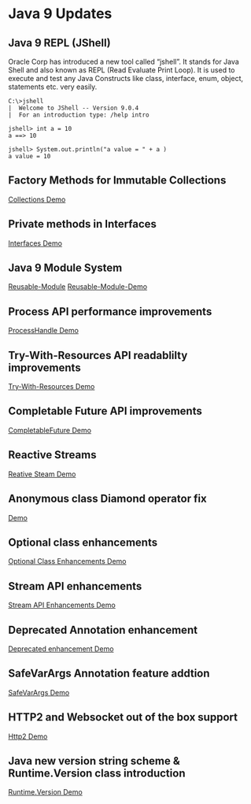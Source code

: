 # Java 9 Updates

## Java 9 REPL (JShell)
Oracle Corp has introduced a new tool called “jshell”. It stands for Java Shell 
and also known as REPL (Read Evaluate Print Loop). It is used to execute and test 
any Java Constructs like class, interface, enum, object, statements etc. very easily.

```
C:\>jshell
|  Welcome to JShell -- Version 9.0.4
|  For an introduction type: /help intro

jshell> int a = 10
a ==> 10

jshell> System.out.println("a value = " + a )
a value = 10
```

## Factory Methods for Immutable Collections
[Collections Demo](./library-changes/src/java9/collections/CollectionsFactoryMethods.java)

## Private methods in Interfaces 
[Interfaces Demo](./library-changes/src/java9/interfaces/Java9InterfaceDemo.java)

## Java 9 Module System 
[Reusable-Module](./hello-world-module)
[Reusable-Module-Demo](./library-changes/src/java9/modules/client/Client.java)

## Process API performance improvements
[ProcessHandle Demo](./library-changes/src/java9/process/api/ProcessAPIDemo.java)

## Try-With-Resources API readablilty improvements
[Try-With-Resources Demo](./library-changes/src/java9/exceptions/handling/TryWithResourcesImprovementDemo.java)

## Completable Future API improvements
[CompletableFuture Demo](./library-changes/src/java9/concurrency/executors/CompletableFutureImprovementDemo.java)

## Reactive Streams
[Reative Steam Demo](./library-changes/src/java9/concurrency/reactive/programming/ReactiveAppDemo.java)

## Anonymous class Diamond operator fix
[Demo](./library-changes/src/java9/classes/anonymous/AnonymousClassDiamonOprDemo.java)

## Optional class enhancements
[Optional Class Enhancements Demo](./library-changes/src/java9/optional/OptionalClassAdditionsDemo.java)

## Stream API enhancements
[Stream API Enhancements Demo](./library-changes/src/java9/streams/StreamsImprovement.java)

## Deprecated Annotation enhancement
[Deprecated enhancement Demo](./library-changes/src/java9/annotations/EnhancedDeprecatedAnnotationDemo.java)

## SafeVarArgs Annotation feature addtion
[SafeVarArgs Demo](./library-changes/src/java9/annotations/SafeVarArgsDemo.java)

## HTTP2 and Websocket out of the box support
[Http2 Demo](./library-changes/src/java9/http2/support/Http2SupportDemo.java)

## Java new version string scheme & Runtime.Version class introduction
[Runtime.Version Demo](./library-changes/src/java9/newversionstring/NewVersionStringSchemeDemo.java)

